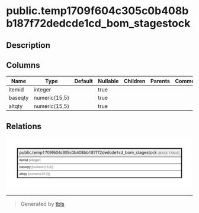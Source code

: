 # public.temp1709f604c305c0b408bb187f72dedcde1cd_bom_stagestock

## Description

## Columns

| Name | Type | Default | Nullable | Children | Parents | Comment |
| ---- | ---- | ------- | -------- | -------- | ------- | ------- |
| itemid | integer |  | true |  |  |  |
| baseqty | numeric(15,5) |  | true |  |  |  |
| altqty | numeric(15,5) |  | true |  |  |  |

## Relations

![er](public.temp1709f604c305c0b408bb187f72dedcde1cd_bom_stagestock.svg)

---

> Generated by [tbls](https://github.com/k1LoW/tbls)
